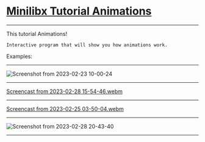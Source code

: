 # [Minilibx Tutorial Animations](http://pulgamecanica.herokuapp.com/posts/mlx-animations)
---
This tutorial Animations!

    Interactive program that will show you how animations work.

Examples:
***

![Screenshot from 2023-02-23 10-00-24](https://user-images.githubusercontent.com/28810331/221975741-f32529cb-5b07-4f41-b884-04d0afebeda1.png)

***

[Screencast from 2023-02-28 15-54-46.webm](https://user-images.githubusercontent.com/28810331/221975538-4784349a-2077-4bdf-a2cc-abb393aab04c.webm)

***

[Screencast from 2023-02-25 03-50-04.webm](https://user-images.githubusercontent.com/28810331/221975556-e1ba07d1-47fb-40ef-af31-e89b0d6e93f1.webm)

***

![Screenshot from 2023-02-28 20-43-40](https://user-images.githubusercontent.com/28810331/221975579-79449771-a48c-41c6-9234-1e63b2d6a22e.png)

***

